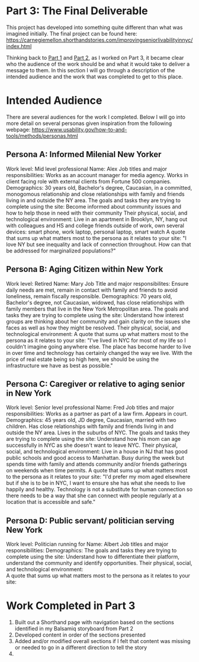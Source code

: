 # Part 3: The Final Deliverable

This project has developed into something quite different than what was imagined initially. The final project can be found here: https://carnegiemellon.shorthandstories.com/improvingseniorlivabilityinnyc/index.html 

Thinking back to [Part 1](/finalprojectdev.md) and [Part 2](/finalprojectpart2.md), as I worked on Part 3, it became clear who the audience of the work should be and what it would take to deliver a message to them. In this section I will go through a description of the intended audience and the work that was completed to get to this place. 

# Intended Audience 
There are several audiences for the work I completed. Below I will go into more detail on several personas given inspiration from the following webpage: https://www.usability.gov/how-to-and-tools/methods/personas.html

## Persona A: Informed Milenial New Yorker
  Work level: Mid level professional
  Name: Alex
  Job titles and major responsibilities: Works as an account manager for media agency. Works in client facing role with external clients from Fortune 500 companies.
  Demographics: 30 years old, Bachelor's degree, Caucasian, in a committed, monogomous relationship and close relationships with family and friends living in and outside the NY area. 
  The goals and tasks they are trying to complete using the site: Become informed about community issues and how to help those in need with their community 
Their physical, social, and technological environment: Live in an apartment in Brooklyn, NY, hang out with colleagues and HS and college friends outside of work, own several devices: smart phone, work laptop, personal laptop, smart watch
A quote that sums up what matters most to the persona as it relates to your site: "I love NY but see inequality and lack of connection throughout. How can that be addressed for marginalized populations?"
  
## Persona B: Aging Citizen within New York
  Work level: Retired
  Name: Mary
  Job Title and major responsibilites: Ensure daily needs are met, remain in contact with family and friends to avoid loneliness, remain fiscally responsible.
  Demographics: 70 years old, Bachelor's degree, not Caucasian, widowed, has close relationships with family members that live in the New York Metropolitan area. 
  The goals and tasks they are trying to complete using the site: Understand how interest groups are thinking about her community and gain clarity on the issues she faces as well as how they might be resolved. 
  Their physical, social, and technological environment:
  A quote that sums up what matters most to the persona as it relates to your site: "I've lived in NYC for most of my life so I couldn't imagine going anywhere else. The place has become harder to live in over time and technology has certainly changed the way we live. With the price of real estate being so high here, we should be using the infrastructure we have as best as possible."
## Persona C: Caregiver or relative to aging senior in New York
   Work level: Senior level professional
  Name: Fred
  Job titles and major responsibilities: Works as a partner as part of a law firm. Appears in court.
  Demographics: 45 years old, JD degree, Caucasian, married with two children. Has close relationships with family and friends living in and outside the NY area. Lives in the suburbs of NYC.
  The goals and tasks they are trying to complete using the site: Understand how his mom can age successfully in NYC as she doesn't want to leave NYC. 
Their physical, social, and technological environment: Live in a house in NJ that has good public schools and good access to Manhattan.  Busy during the week but spends time with family and attends community and/or friends gatherings on weekends when time permits. 
A quote that sums up what matters most to the persona as it relates to your site: "I'd prefer my mom aged elsewhere but if she is to be in NYC, I want to ensure she has what she needs to live happily and healthy. Technology is not a substitute for human connection so there needs to be a way that she can connect with people regularly at a location that is accessible and safe." 
## Persona D: Public servant/ politician serving New York 
  Work level: Politician running for 
  Name: Albert
  Job titles and major responsibilities: 
  Demographics: 
  The goals and tasks they are trying to complete using the site: Understand how to differentiate their platform, understand the community and identify opportunities.
Their physical, social, and technological environment:  
A quote that sums up what matters most to the persona as it relates to your site: 
# Work Completed in Part 3
1. Built out a Shorthand page with navigation based on the sections identified in my Balsamiq storyboard from Part 2
2. Developed content in order of the sections presented
3. Added and/or modified overall sections if I felt that content was missing or needed to go in a different direction to tell the story 
4. 
